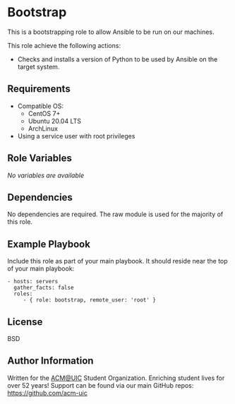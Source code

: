 Bootstrap
=========

This is a bootstrapping role to allow Ansible to be run on our machines. 

This role achieve the following actions:

* Checks and installs a version of Python to be used by Ansible on the target system.

Requirements
------------

* Compatible OS:
  - CentOS 7+
  - Ubuntu 20.04 LTS
  - ArchLinux
* Using a service user with root privileges

Role Variables
--------------

_No variables are available_

Dependencies
------------

No dependencies are required. The raw module is used for the majority of this role.

Example Playbook
----------------

Include this role as part of your main playbook. It should reside near the top of your main playbook:

    - hosts: servers
      gather_facts: false
      roles:
         - { role: bootstrap, remote_user: 'root' }

License
-------

BSD

Author Information
------------------

Written for the [ACM@UIC](https://acm.cs.uic.edu/) Student Organization. Enriching student lives for over 52 years!
Support can be found via our main GitHub repos: https://github.com/acm-uic
